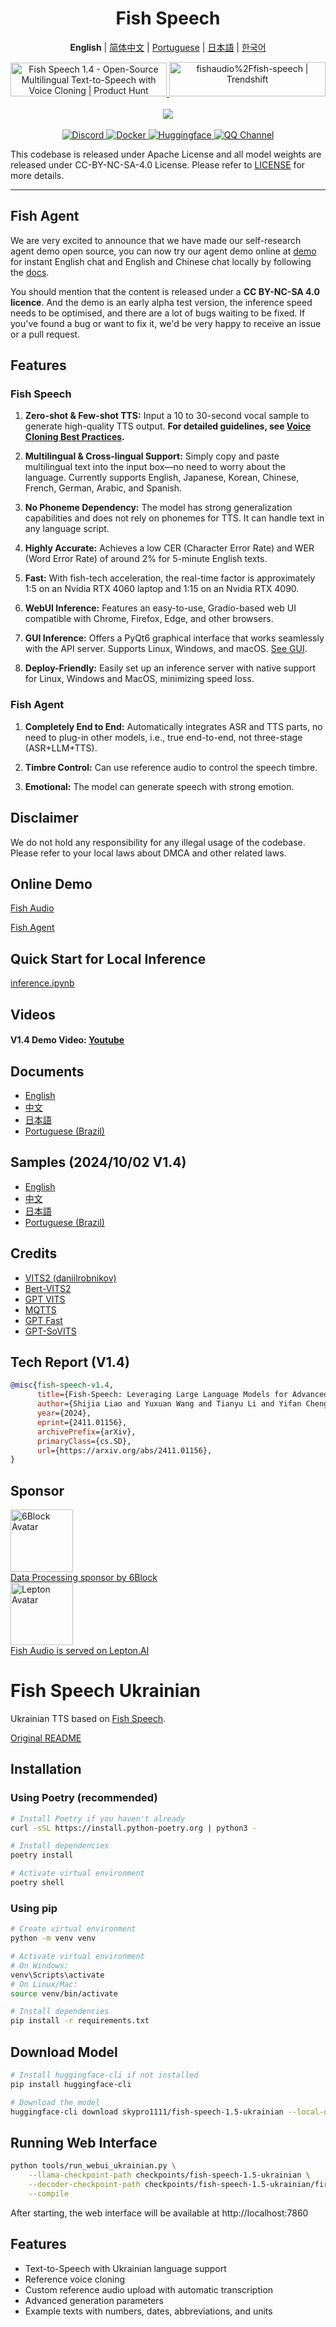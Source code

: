 <div align="center">
<h1>Fish Speech</h1>

**English** | [简体中文](docs/README.zh.md) | [Portuguese](docs/README.pt-BR.md) | [日本語](docs/README.ja.md) | [한국어](docs/README.ko.md) <br>

<a href="https://www.producthunt.com/posts/fish-speech-1-4?embed=true&utm_source=badge-featured&utm_medium=badge&utm_souce=badge-fish&#0045;speech&#0045;1&#0045;4" target="_blank">
    <img src="https://api.producthunt.com/widgets/embed-image/v1/featured.svg?post_id=488440&theme=light" alt="Fish&#0032;Speech&#0032;1&#0046;4 - Open&#0045;Source&#0032;Multilingual&#0032;Text&#0045;to&#0045;Speech&#0032;with&#0032;Voice&#0032;Cloning | Product Hunt" style="width: 250px; height: 54px;" width="250" height="54" />
</a>
<a href="https://trendshift.io/repositories/7014" target="_blank">
    <img src="https://trendshift.io/api/badge/repositories/7014" alt="fishaudio%2Ffish-speech | Trendshift" style="width: 250px; height: 55px;" width="250" height="55"/>
</a>
<br>
</div>
<br>

<div align="center">
    <img src="https://count.getloli.com/get/@fish-speech?theme=asoul" /><br>
</div>

<br>

<div align="center">
    <a target="_blank" href="https://discord.gg/Es5qTB9BcN">
        <img alt="Discord" src="https://img.shields.io/discord/1214047546020728892?color=%23738ADB&label=Discord&logo=discord&logoColor=white&style=flat-square"/>
    </a>
    <a target="_blank" href="https://hub.docker.com/r/fishaudio/fish-speech">
        <img alt="Docker" src="https://img.shields.io/docker/pulls/fishaudio/fish-speech?style=flat-square&logo=docker"/>
    </a>
    <a target="_blank" href="https://huggingface.co/spaces/fishaudio/fish-speech-1">
        <img alt="Huggingface" src="https://img.shields.io/badge/🤗%20-space%20demo-yellow"/>
    </a>
    <a target="_blank" href="https://pd.qq.com/s/bwxia254o">
      <img alt="QQ Channel" src="https://img.shields.io/badge/QQ-blue?logo=tencentqq">
    </a>
</div>

This codebase is released under Apache License and all model weights are released under CC-BY-NC-SA-4.0 License. Please refer to [LICENSE](LICENSE) for more details.

---
## Fish Agent
We are very excited to announce that we have made our self-research agent demo open source, you can now try our agent demo online at [demo](https://fish.audio/demo/live) for instant English chat and English and Chinese chat locally by following the [docs](https://speech.fish.audio/start_agent/).

You should mention that the content is released under a **CC BY-NC-SA 4.0 licence**. And the demo is an early alpha test version, the inference speed needs to be optimised, and there are a lot of bugs waiting to be fixed. If you've found a bug or want to fix it, we'd be very happy to receive an issue or a pull request.

## Features
### Fish Speech

1. **Zero-shot & Few-shot TTS:** Input a 10 to 30-second vocal sample to generate high-quality TTS output. **For detailed guidelines, see [Voice Cloning Best Practices](https://docs.fish.audio/text-to-speech/voice-clone-best-practices).**

2. **Multilingual & Cross-lingual Support:** Simply copy and paste multilingual text into the input box—no need to worry about the language. Currently supports English, Japanese, Korean, Chinese, French, German, Arabic, and Spanish.

3. **No Phoneme Dependency:** The model has strong generalization capabilities and does not rely on phonemes for TTS. It can handle text in any language script.

4. **Highly Accurate:** Achieves a low CER (Character Error Rate) and WER (Word Error Rate) of around 2% for 5-minute English texts.

5. **Fast:** With fish-tech acceleration, the real-time factor is approximately 1:5 on an Nvidia RTX 4060 laptop and 1:15 on an Nvidia RTX 4090.

6. **WebUI Inference:** Features an easy-to-use, Gradio-based web UI compatible with Chrome, Firefox, Edge, and other browsers.

7. **GUI Inference:** Offers a PyQt6 graphical interface that works seamlessly with the API server. Supports Linux, Windows, and macOS. [See GUI](https://github.com/AnyaCoder/fish-speech-gui).

8. **Deploy-Friendly:** Easily set up an inference server with native support for Linux, Windows and MacOS, minimizing speed loss.

### Fish Agent
1. **Completely End to End:** Automatically integrates ASR and TTS parts, no need to plug-in other models, i.e., true end-to-end, not three-stage (ASR+LLM+TTS).

2. **Timbre Control:** Can use reference audio to control the speech timbre.

3. **Emotional:** The model can generate speech with strong emotion.

## Disclaimer

We do not hold any responsibility for any illegal usage of the codebase. Please refer to your local laws about DMCA and other related laws.

## Online Demo

[Fish Audio](https://fish.audio)

[Fish Agent](https://fish.audio/demo/live)

## Quick Start for Local Inference

[inference.ipynb](/inference.ipynb)

## Videos

#### V1.4 Demo Video: [Youtube](https://www.youtube.com/watch?v=Ghc8cJdQyKQ)

## Documents

- [English](https://speech.fish.audio/)
- [中文](https://speech.fish.audio/zh/)
- [日本語](https://speech.fish.audio/ja/)
- [Portuguese (Brazil)](https://speech.fish.audio/pt/)

## Samples (2024/10/02 V1.4)

- [English](https://speech.fish.audio/samples/)
- [中文](https://speech.fish.audio/zh/samples/)
- [日本語](https://speech.fish.audio/ja/samples/)
- [Portuguese (Brazil)](https://speech.fish.audio/pt/samples/)

## Credits

- [VITS2 (daniilrobnikov)](https://github.com/daniilrobnikov/vits2)
- [Bert-VITS2](https://github.com/fishaudio/Bert-VITS2)
- [GPT VITS](https://github.com/innnky/gpt-vits)
- [MQTTS](https://github.com/b04901014/MQTTS)
- [GPT Fast](https://github.com/pytorch-labs/gpt-fast)
- [GPT-SoVITS](https://github.com/RVC-Boss/GPT-SoVITS)

## Tech Report (V1.4)
```bibtex
@misc{fish-speech-v1.4,
      title={Fish-Speech: Leveraging Large Language Models for Advanced Multilingual Text-to-Speech Synthesis},
      author={Shijia Liao and Yuxuan Wang and Tianyu Li and Yifan Cheng and Ruoyi Zhang and Rongzhi Zhou and Yijin Xing},
      year={2024},
      eprint={2411.01156},
      archivePrefix={arXiv},
      primaryClass={cs.SD},
      url={https://arxiv.org/abs/2411.01156},
}
```

## Sponsor

<div>
  <a href="https://6block.com/">
    <img src="https://avatars.githubusercontent.com/u/60573493" width="100" height="100" alt="6Block Avatar"/>
  </a>
  <br>
  <a href="https://6block.com/">Data Processing sponsor by 6Block</a>
</div>
<div>
  <a href="https://www.lepton.ai/">
    <img src="https://www.lepton.ai/favicons/apple-touch-icon.png" width="100" height="100" alt="Lepton Avatar"/>
  </a>
  <br>
  <a href="https://www.lepton.ai/">Fish Audio is served on Lepton.AI</a>
</div>

# Fish Speech Ukrainian

Ukrainian TTS based on [Fish Speech](https://github.com/fishaudio/fish-speech).

[Original README](README_original.md)

## Installation

### Using Poetry (recommended)
```bash
# Install Poetry if you haven't already
curl -sSL https://install.python-poetry.org | python3 -

# Install dependencies
poetry install

# Activate virtual environment
poetry shell
```

### Using pip
```bash
# Create virtual environment
python -m venv venv

# Activate virtual environment
# On Windows:
venv\Scripts\activate
# On Linux/Mac:
source venv/bin/activate

# Install dependencies
pip install -r requirements.txt
```

## Download Model
```bash
# Install huggingface-cli if not installed
pip install huggingface-cli

# Download the model
huggingface-cli download skypro1111/fish-speech-1.5-ukrainian --local-dir checkpoints/fish-speech-1.5-ukrainian
```

## Running Web Interface
```bash
python tools/run_webui_ukrainian.py \
    --llama-checkpoint-path checkpoints/fish-speech-1.5-ukrainian \
    --decoder-checkpoint-path checkpoints/fish-speech-1.5-ukrainian/firefly-gan-vq-fsq-8x1024-21hz-generator.pth \
    --compile
```

After starting, the web interface will be available at http://localhost:7860

## Features
- Text-to-Speech with Ukrainian language support
- Reference voice cloning
- Custom reference audio upload with automatic transcription
- Advanced generation parameters
- Example texts with numbers, dates, abbreviations, and units
